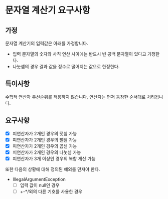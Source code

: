 # 문자열 계산기 요구사항

## 가정
문자열 계산기의 입력값은 아래를 가정합니다.
- 입력 문자열의 숫자와 사칙 연산 사이에는 반드시 빈 공백 문자열이 있다고 가정한다.
- 나눗셈의 경우 결과 값을 정수로 떨어지는 값으로 한정한다.

## 특이사항
수학적 연산자 우선순위를 적용하지 않습니다. 연산자는 먼저 등장한 순서대로 처리됩니다.

## 요구사항
- [x] 피연산자가 2개인 경우의 덧셈 가능
- [x] 피연산자가 2개인 경우의 뺄셈 가능
- [x] 피연산자가 2개인 경우의 곱셈 가능
- [x] 피연산자가 2개인 경우의 나눗셈 가능
- [x] 피연산자가 3개 이상인 경우의 복합 계산 가능

또한 다음의 상황에 대해 정의된 예외를 던져야 한다.
- IllegalArgumentException
  - [ ] 입력 값이 null인 경우
  - [ ] +-*/외의 다른 기호를 사용한 경우